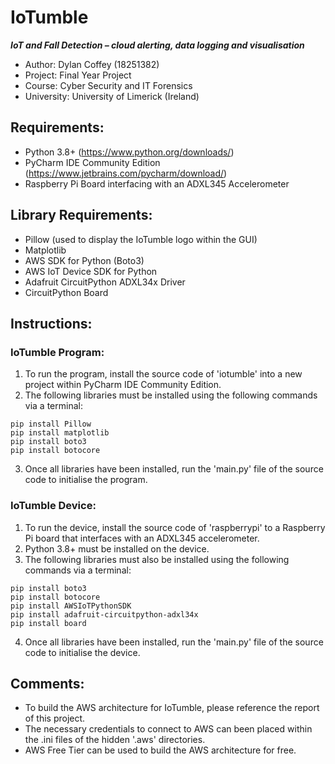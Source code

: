# IoTumble
***IoT and Fall Detection – cloud alerting, data logging and visualisation***
- Author: Dylan Coffey (18251382)
- Project: Final Year Project
- Course: Cyber Security and IT Forensics
- University: University of Limerick (Ireland)

## Requirements:
- Python 3.8+ (https://www.python.org/downloads/)
- PyCharm IDE Community Edition (https://www.jetbrains.com/pycharm/download/)
- Raspberry Pi Board interfacing with an ADXL345 Accelerometer

## Library Requirements:
- Pillow (used to display the IoTumble logo within the GUI)
- Matplotlib
- AWS SDK for Python (Boto3)
- AWS IoT Device SDK for Python
- Adafruit CircuitPython ADXL34x Driver
- CircuitPython Board

## Instructions:
### IoTumble Program:
1. To run the program, install the source code of 'iotumble' into a new project within PyCharm IDE Community Edition.
2. The following libraries must be installed using the following commands via a terminal:
```
pip install Pillow
pip install matplotlib
pip install boto3
pip install botocore
```
3. Once all libraries have been installed, run the 'main.py' file of the source code to initialise the program.

### IoTumble Device:
1. To run the device, install the source code of 'raspberrypi' to a Raspberry Pi board that interfaces with an ADXL345 accelerometer.
2. Python 3.8+ must be installed on the device.
3. The following libraries must also be installed using the following commands via a terminal:
```
pip install boto3
pip install botocore
pip install AWSIoTPythonSDK
pip install adafruit-circuitpython-adxl34x
pip install board
```
4. Once all libraries have been installed, run the 'main.py' file of the source code to initialise the device.

## Comments:
- To build the AWS architecture for IoTumble, please reference the report of this project.
- The necessary credentials to connect to AWS can been placed within the .ini files of the hidden '.aws' directories.
- AWS Free Tier can be used to build the AWS architecture for free.